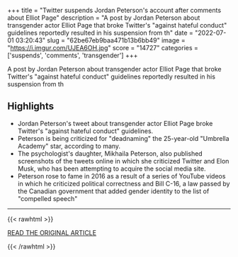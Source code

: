 +++
title = "Twitter suspends Jordan Peterson's account after comments about Elliot Page"
description = "A post by Jordan Peterson about transgender actor Elliot Page that broke Twitter's \"against hateful conduct\" guidelines reportedly resulted in his suspension from th"
date = "2022-07-01 03:20:43"
slug = "62be67eb9baa471b13b6bb49"
image = "https://i.imgur.com/UJEA6OH.jpg"
score = "14727"
categories = ['suspends', 'comments', 'transgender']
+++

A post by Jordan Peterson about transgender actor Elliot Page that broke Twitter's \"against hateful conduct\" guidelines reportedly resulted in his suspension from th

## Highlights

- Jordan Peterson's tweet about transgender actor Elliot Page broke Twitter's "against hateful conduct" guidelines.
- Peterson is being criticized for "deadnaming" the 25-year-old "Umbrella Academy" star, according to many.
- The psychologist's daughter, Mikhaila Peterson, also published screenshots of the tweets online in which she criticized Twitter and Elon Musk, who has been attempting to acquire the social media site.
- Peterson rose to fame in 2016 as a result of a series of YouTube videos in which he criticized political correctness and Bill C-16, a law passed by the Canadian government that added gender identity to the list of "compelled speech"

---

{{< rawhtml >}}
  <p class="article-category">
    <a target="_blank" href="https://www.marca.com/en/lifestyle/celebrities/2022/06/30/62be1b74e2704e92438b456c.html">READ THE ORIGINAL ARTICLE</a>
  </p>
{{< /rawhtml >}}
